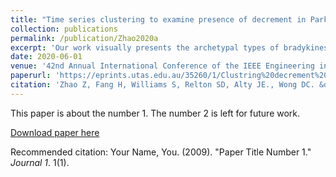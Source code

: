 ```yaml
---
title: "Time series clustering to examine presence of decrement in Parkinson’s finger-tapping bradykinesia"
collection: publications
permalink: /publication/Zhao2020a
excerpt: 'Our work visually presents the archetypal types of bradykinesia amplitude decrement, as seen in the Parkinson’s finger-tapping test. We found two main patterns, one corresponding to no bradykinesia, and the other showing linear decrement over time'
date: 2020-06-01
venue: '42nd Annual International Conference of the IEEE Engineering in Medicine & Biology Society (EMBC)'
paperurl: 'https://eprints.utas.edu.au/35260/1/Clustring%20decrement%20FT%20conf%20paper%20Zhibin%20Zhao%20EMBC2020_final.pdf'
citation: 'Zhao Z, Fang H, Williams S, Relton SD, Alty JE., Wong DC. &quot;Time series clustering to examine presence of decrement in Parkinson’s finger-tapping bradykinesia&quot; <i>42nd Annual International Conference of the IEEE Engineering in Medicine & Biology Society (EMBC)</i>.'
---
```

This paper is about the number 1. The number 2 is left for future work.

[Download paper here](http://academicpages.github.io/files/paper1.pdf)

Recommended citation: Your Name, You. (2009). "Paper Title Number 1." <i>Journal 1</i>. 1(1).